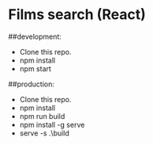 # Films search (React)

##development:
- Clone this repo.
- npm install
- npm start

##production:
- Clone this repo.
- npm install
- npm run build
- npm install -g serve
- serve -s .\build